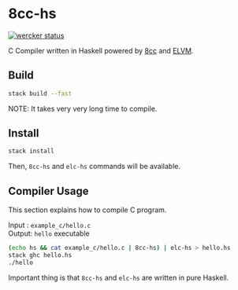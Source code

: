 # 8cc-hs
[![wercker status](https://app.wercker.com/status/9a093244d45b5bc23b6a4cd80e5b121f/s/develop "wercker status")](https://app.wercker.com/project/byKey/9a093244d45b5bc23b6a4cd80e5b121f)

C Compiler written in Haskell powered by [8cc](https://github.com/rui314/8cc) and [ELVM](https://github.com/shinh/elvm).



## Build

```bash
stack build --fast
```

NOTE: It takes very very long time to compile.

## Install

```bash
stack install
```

Then, `8cc-hs` and `elc-hs` commands will be available.


## Compiler Usage

This section explains how to compile C program.

Input : `example_c/hello.c`  
Output: `hello` executable

```bash
(echo hs && cat example_c/hello.c | 8cc-hs) | elc-hs > hello.hs
stack ghc hello.hs
./hello
```

Important thing is that `8cc-hs` and `elc-hs` are written in pure Haskell.

